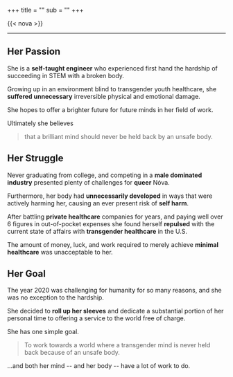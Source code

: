 +++
title = ""
sub = ""
+++

{{< nova >}}

---

## Her Passion

She is a **self-taught engineer** who experienced first hand the hardship of succeeding in STEM with a broken body.

Growing up in an environment blind to transgender youth healthcare, she **suffered unnecessary** irreversible physical and emotional damage.

She hopes to offer a brighter future for future minds in her field of work.

Ultimately she believes 

 > that a brilliant mind should never be held back by an unsafe body.

## Her Struggle 

Never graduating from college, and competing in a **male dominated industry** presented plenty of challenges for **queer** Nóva.

Furthermore, her body had **unnecessarily developed** in ways that were actively harming her, causing an ever present risk of **self harm**.

After battling **private healthcare** companies for years, and paying well over 6 figures in out-of-pocket expenses she found herself **repulsed** with the current state of affairs with **transgender healthcare** in the U.S.

The amount of money, luck, and work required to merely achieve **minimal healthcare** was unacceptable to her.

## Her Goal

The year 2020 was challenging for humanity for so many reasons, and she was no exception to the hardship.

She decided to **roll up her sleeves** and dedicate a substantial portion of her personal time to offering a service to the world free of charge.

She has one simple goal.

 > To work towards a world where a transgender mind is never held back because of an unsafe body.
 
...and both her mind -- and her body -- have a lot of work to do.
